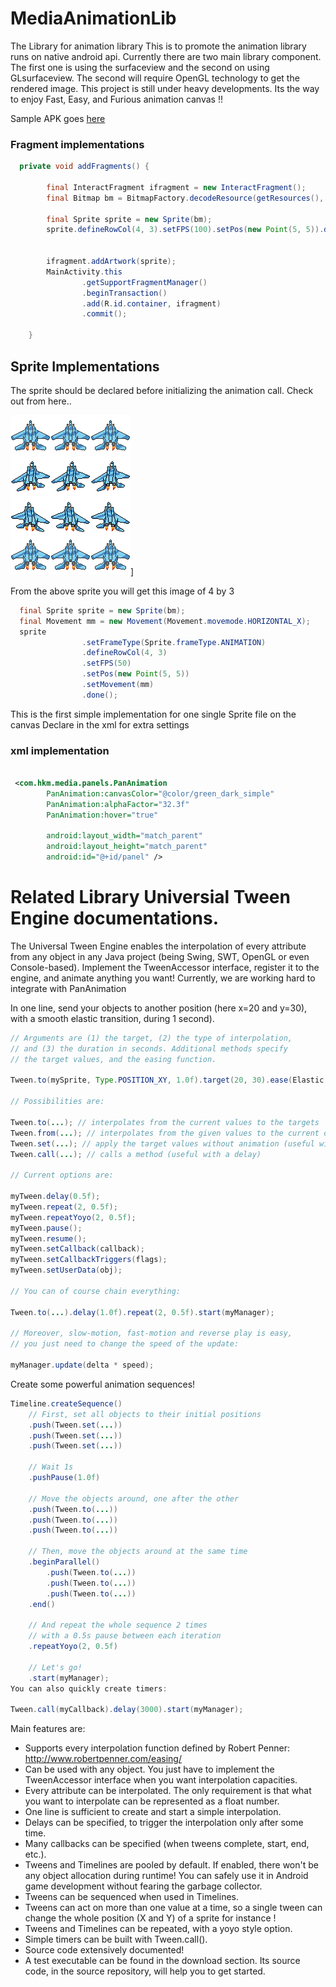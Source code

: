 # MediaAnimationLib
The Library for animation library
This is to promote the animation library runs on native android api. Currently there are two main library component. The first one is using the surfaceview and the second on using GLsurfaceview. The second will require OpenGL technology to get the rendered image. This project is still under heavy developments. Its the way to enjoy Fast, Easy, and Furious animation canvas !!

Sample APK goes [here](https://github.com/jjhesk/MediaAnimationLib/blob/master/sampleApp/sampleApp-release.apk?raw=true)

### Fragment implementations
```java
  private void addFragments() {

        final InteractFragment ifragment = new InteractFragment();
        final Bitmap bm = BitmapFactory.decodeResource(getResources(), R.drawable.your_local_drawable_png_file_name);
        
        final Sprite sprite = new Sprite(bm);
        sprite.defineRowCol(4, 3).setFPS(100).setPos(new Point(5, 5)).done();
        
        
        ifragment.addArtwork(sprite);
        MainActivity.this
                .getSupportFragmentManager()
                .beginTransaction()
                .add(R.id.container, ifragment)
                .commit();

    }

```

## Sprite Implementations
The sprite should be declared before initializing the animation call. Check out from here..

![Sprite](sampleApp/src/main/res/drawable/rpg_maker_vx_ace_character_jet_fighte_by_moon6666d869q3z.png)]

From the above sprite you will get this image of 4 by 3 
```java
  final Sprite sprite = new Sprite(bm);
  final Movement mm = new Movement(Movement.movemode.HORIZONTAL_X);
  sprite
                .setFrameType(Sprite.frameType.ANIMATION)
                .defineRowCol(4, 3)
                .setFPS(50)
                .setPos(new Point(5, 5))
                .setMovement(mm)
                .done();
```
This is the first simple implementation for one single Sprite file on the canvas
Declare in the xml for extra settings
### xml implementation
```xml

 <com.hkm.media.panels.PanAnimation
        PanAnimation:canvasColor="@color/green_dark_simple"
        PanAnimation:alphaFactor="32.3f"
        PanAnimation:hover="true"
        
        android:layout_width="match_parent"
        android:layout_height="match_parent"
        android:id="@+id/panel" />
```


Related Library Universial Tween Engine documentations.
============
The Universal Tween Engine enables the interpolation of every attribute from any object in any Java project (being Swing, SWT, OpenGL or even Console-based). Implement the TweenAccessor interface, register it to the engine, and animate anything you want! Currently, we are working hard to integrate with PanAnimation

In one line, send your objects to another position (here x=20 and y=30), with a smooth elastic transition, during 1 second).
```java
// Arguments are (1) the target, (2) the type of interpolation, 
// and (3) the duration in seconds. Additional methods specify  
// the target values, and the easing function. 

Tween.to(mySprite, Type.POSITION_XY, 1.0f).target(20, 30).ease(Elastic.INOUT);

// Possibilities are:

Tween.to(...); // interpolates from the current values to the targets
Tween.from(...); // interpolates from the given values to the current ones
Tween.set(...); // apply the target values without animation (useful with a delay)
Tween.call(...); // calls a method (useful with a delay)

// Current options are:

myTween.delay(0.5f);
myTween.repeat(2, 0.5f);
myTween.repeatYoyo(2, 0.5f);
myTween.pause();
myTween.resume();
myTween.setCallback(callback);
myTween.setCallbackTriggers(flags);
myTween.setUserData(obj);

// You can of course chain everything:

Tween.to(...).delay(1.0f).repeat(2, 0.5f).start(myManager);

// Moreover, slow-motion, fast-motion and reverse play is easy,
// you just need to change the speed of the update:

myManager.update(delta * speed);
```

Create some powerful animation sequences!

```java
Timeline.createSequence()
    // First, set all objects to their initial positions
    .push(Tween.set(...))
    .push(Tween.set(...))
    .push(Tween.set(...))

    // Wait 1s
    .pushPause(1.0f)

    // Move the objects around, one after the other
    .push(Tween.to(...))
    .push(Tween.to(...))
    .push(Tween.to(...))

    // Then, move the objects around at the same time
    .beginParallel()
        .push(Tween.to(...))
        .push(Tween.to(...))
        .push(Tween.to(...))
    .end()

    // And repeat the whole sequence 2 times
    // with a 0.5s pause between each iteration
    .repeatYoyo(2, 0.5f)

    // Let's go!
    .start(myManager);
You can also quickly create timers:

Tween.call(myCallback).delay(3000).start(myManager);

```
Main features are:

* Supports every interpolation function defined by Robert Penner: http://www.robertpenner.com/easing/
* Can be used with any object. You just have to implement the TweenAccessor interface when you want interpolation capacities.
* Every attribute can be interpolated. The only requirement is that what you want to interpolate can be represented as a float number.
* One line is sufficient to create and start a simple interpolation.
* Delays can be specified, to trigger the interpolation only after some time.
* Many callbacks can be specified (when tweens complete, start, end, etc.).
* Tweens and Timelines are pooled by default. If enabled, there won't be any object allocation during runtime! You can safely use it in Android game development without fearing the garbage collector.
* Tweens can be sequenced when used in Timelines.
* Tweens can act on more than one value at a time, so a single tween can change the whole position (X and Y) of a sprite for instance !
* Tweens and Timelines can be repeated, with a yoyo style option.
* Simple timers can be built with Tween.call().
* Source code extensively documented!
* A test executable can be found in the download section. Its source code, in the source repository, will help you to get started.
